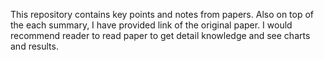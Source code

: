 This repository contains key points and notes from papers. Also on top of the each summary,
I have provided link of the original paper. I would recommend reader to read paper to get
detail knowledge and see charts and results.
